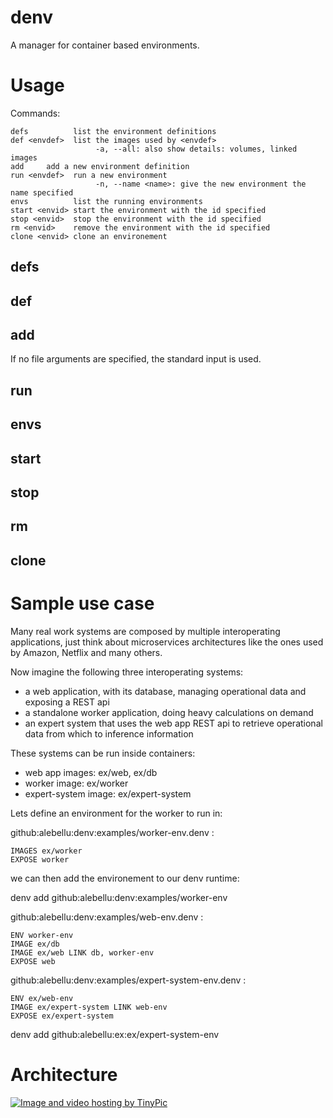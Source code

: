 denv
====

A manager for container based environments.

# Usage

Commands:

    defs          list the environment definitions
    def <envdef>  list the images used by <envdef>
                       -a, --all: also show details: volumes, linked images
    add		add a new environment definition
    run <envdef>  run a new environment
                       -n, --name <name>: give the new environment the name specified
    envs          list the running environments
    start <envid> start the environment with the id specified
    stop <envid>  stop the environment with the id specified
    rm <envid>    remove the environment with the id specified
    clone <envid> clone an environement

## defs

## def

## add

If no file arguments are specified, the standard input is used.

## run

## envs

## start

## stop

## rm

## clone


# Sample use case

Many real work systems are composed by multiple interoperating applications,
just think about microservices architectures like the ones used by Amazon, Netflix and many others.

Now imagine the following three interoperating systems:
- a web application, with its database, managing operational data and exposing a REST api
- a standalone worker application, doing heavy calculations on demand
- an expert system that uses the web app REST api to retrieve operational data from which to inference information

These systems can be run inside containers:
- web app images: ex/web, ex/db
- worker image: ex/worker
- expert-system image: ex/expert-system

Lets define an environment for the worker to run in:

github:alebellu:denv:examples/worker-env.denv :

	IMAGES ex/worker
	EXPOSE worker

we can then add the environement to our denv runtime:

denv add github:alebellu:denv:examples/worker-env

github:alebellu:denv:examples/web-env.denv :

	ENV worker-env
	IMAGE ex/db
	IMAGE ex/web LINK db, worker-env
	EXPOSE web

github:alebellu:denv:examples/expert-system-env.denv :

	ENV ex/web-env
	IMAGE ex/expert-system LINK web-env
	EXPOSE ex/expert-system

denv add github:alebellu:ex:ex/expert-system-env

# Architecture

<a href="http://tinypic.com?ref=1zqt53n" target="_blank"><img src="http://i61.tinypic.com/1zqt53n.jpg" border="0" alt="Image and video hosting by TinyPic"></a>

